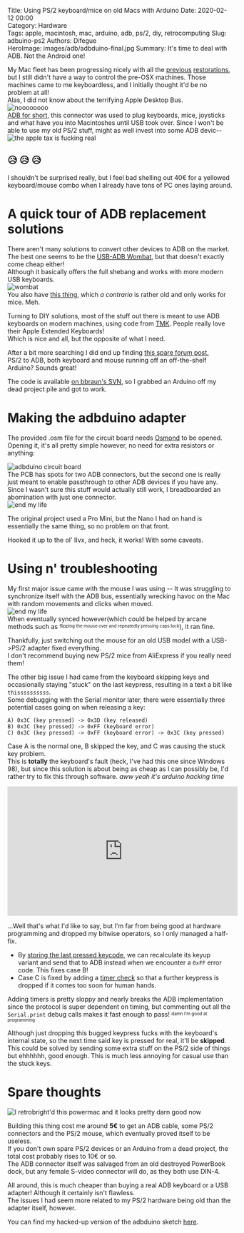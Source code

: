 Title: Using PS/2 keyboard/mice on old Macs with Arduino
Date: 2020-02-12 00:00  
Category: Hardware  
Tags: apple, macintosh, mac, arduino, adb, ps/2, diy, retrocomputing
Slug: adbuino-ps2
Authors: Difegue  
HeroImage: images/adb/adbduino-final.jpg
Summary: It's time to deal with ADB. Not the Android one!

My Mac fleet has been progressing nicely with all the [previous](https://tvc-16.science/emac-lcd-mod.html) [restorations](https://tvc-16.science/performa-plus-display.html), but I still didn't have a way to control the pre-OSX machines. Those machines came to me keyboardless, and I initially thought it'd be no problem at all!  
Alas, I did not know about the terrifying Apple Desktop Bus.  
![noooooooo]({static}/images/adb/pinout.jpg)  
[ADB for short](https://en.wikipedia.org/wiki/Apple_Desktop_Bus), this connector was used to plug keyboards, mice, joysticks and what have you into Macintoshes until USB took over.  Since I won't be able to use my old PS/2 stuff, might as well invest into some ADB devic--
![the apple tax is fucking real]({static}/images/adb/ebay.jpg)  

## 😥 😥 😥 
I shouldn't be surprised really, but I feel bad shelling out 40€ for a yellowed keyboard/mouse combo when I already have tons of PC ones laying around.  

# A quick tour of ADB replacement solutions

There aren't many solutions to convert other devices to ADB on the market.  
The best one seems to be the [USB-ADB Wombat](https://www.bigmessowires.com/usb-wombat), but that doesn't exactly come cheap either!  
Although it basically offers the full shebang and works with more modern USB keyboards.  
![wombat]({static}/images/adb/wombat.jpg)  
You also have [this thing](http://www.geethree.com/adb/), which _a contrario_ is rather old and only works for mice. Meh.  

Turning to DIY solutions, most of the stuff out there is meant to use ADB keyboards on modern machines, using code from [TMK](https://github.com/tmk/tmk_keyboard/tree/master/converter/adb_usb). People really love their Apple Extended Keyboards!  
Which is nice and all, but the opposite of what I need.  

After a bit more searching I did end up finding [this spare forum post.](http://thinkclassic.org/viewtopic.php?id=630)  
PS/2 to ADB, both keyboard and mouse running off an off-the-shelf Arduino? Sounds great!  

The code is available [on bbraun's SVN](http://synack.net/svn/adbduino/), so I grabbed an Arduino off my dead project pile and got to work.

# Making the adbduino adapter

The provided .osm file for the circuit board needs [Osmond](https://www.osmondpcb.com/ ) to be opened.  
Opening it, it's all pretty simple however, no need for extra resistors or anything:  

![adbduino circuit board]({static}/images/adb/osmond.png)  
The PCB has spots for two ADB connectors, but the second one is really just meant to enable passthrough to other ADB devices if you have any.  
Since I wasn't sure this stuff would actually still work, I breadboarded an abomination with just one connector.  
![end my life]({static}/images/adb/adapter.jpg)  

The original project used a Pro Mini, but the Nano I had on hand is essentially the same thing, so no problem on that front.  

Hooked it up to the ol' IIvx, and heck, it works! With some caveats.  

# Using n' troubleshooting

My first major issue came with the mouse I was using -- It was struggling to synchronize itself with the ADB bus, essentially wrecking havoc on the Mac with random movements and clicks when moved.  
![end my life]({static}/images/adb/adbduino-early.jpg)  
When eventually synced however(which could be helped by arcane methods such as <sup><sub> flipping the mouse over and repeatedly pressing caps lock</sup></sub>), it ran fine.  

Thankfully, just switching out the mouse for an old USB model with a USB->PS/2 adapter fixed everything.  
I don't recommend buying new PS/2 mice from AliExpress if you really need them!  

The other big issue I had came from the keyboard skipping keys and occasionally staying "stuck" on the last keypress, resulting in a text a bit like `thissssssssss`.  
Some debugging with the Serial monitor later, there were essentially three potential cases going on when releasing a key:  

```
A) 0x3C (key pressed) -> 0x3D (key released)  
B) 0x3C (key pressed) -> 0xFF (keyboard error)  
C) 0x3C (key pressed) -> 0xFF (keyboard error) -> 0x3C (key pressed)
```  

Case A is the normal one, B skipped the key, and C was causing the stuck key problem.  
This is **totally** the keyboard's fault (heck, I've had this one since Windows 98), but since this solution is about being as cheap as I can possibly be, I'd rather try to fix this through software. _aww yeah it's arduino hacking time_  

<iframe width="516" height="290" src="https://www.youtube.com/embed/1ZsETdpmvR0" frameborder="0" allow="accelerometer; autoplay; encrypted-media; gyroscope; picture-in-picture" allowfullscreen></iframe>  

...Well that's what I'd like to say, but I'm far from being good at hardware programming and dropped my bitwise operators, so I only managed a half-fix.  

* By [storing the last pressed keycode](https://github.com/Difegue/Chaotic-Realm/blob/8c8afceb654f921774d88ac99e36613b679c1b9f/adbduino/sketch/adbuino.ino#L313), we can recalculate its keyup variant and send that to ADB instead when we encounter a `0xFF` error code. This fixes case B!  
* Case C is fixed by adding a [timer check](https://github.com/Difegue/Chaotic-Realm/blob/8c8afceb654f921774d88ac99e36613b679c1b9f/adbduino/sketch/adbuino.ino#L455) so that a further keypress is dropped if it comes too soon for human hands.  

Adding timers is pretty sloppy and nearly breaks the ADB implementation since the protocol is super dependent on timing, but commenting out all the `Serial.print` debug calls makes it fast enough to pass! <sup><sub> damn I'm good at programming</sup></sub>

Although just dropping this bugged keypress fucks with the keyboard's internal state, so the next time said key is pressed for real, it'll be **skipped**.  
This could be solved by sending some extra stuff on the PS/2 side of things but ehhhhhh, good enough. This is much less annoying for casual use than the stuck keys.  

# Spare thoughts

![I retrobright'd this powermac and it looks pretty darn good now]({static}/images/adb/adbduino-final.jpg)  

Building this thing cost me around **5€** to get an ADB cable, some PS/2 connectors and the PS/2 mouse, which eventually proved itself to be useless.  
If you don't own spare PS/2 devices or an Arduino from a dead project, the total cost probably rises to 10€ or so.  
The ADB connector itself was salvaged from an old destroyed PowerBook dock, but any female S-video connector will do, as they both use DIN-4.  

All around, this is much cheaper than buying a real ADB keyboard or a USB adapter! Although it certainly isn't flawless.  
The issues I had seem more related to my PS/2 hardware being old than the adapter itself, however.  

You can find my hacked-up version of the adbduino sketch [here](https://github.com/Difegue/Chaotic-Realm/tree/master/adbduino).  

